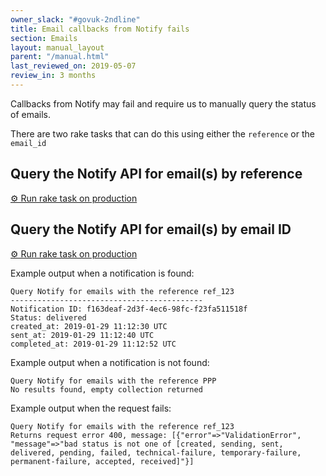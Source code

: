 ```yaml
---
owner_slack: "#govuk-2ndline"
title: Email callbacks from Notify fails
section: Emails
layout: manual_layout
parent: "/manual.html"
last_reviewed_on: 2019-05-07
review_in: 3 months
---
```


Callbacks from Notify may fail and require us to manually query the status of
emails.

There are two rake tasks that can do this using either the `reference` or the
`email_id`

## Query the Notify API for email(s) by reference

[⚙ Run rake task on production][reference]


## Query the Notify API for email(s) by email ID

[⚙ Run rake task on production][email_id]

Example output when a notification is found:

```
Query Notify for emails with the reference ref_123
-------------------------------------------
Notification ID: f163deaf-2d3f-4ec6-98fc-f23fa511518f
Status: delivered
created_at: 2019-01-29 11:12:30 UTC
sent_at: 2019-01-29 11:12:40 UTC
completed_at: 2019-01-29 11:12:52 UTC
```

Example output when a notification is not found:

```
Query Notify for emails with the reference PPP
No results found, empty collection returned
```

Example output when the request fails:

```
Query Notify for emails with the reference ref_123
Returns request error 400, message: [{"error"=>"ValidationError",
"message"=>"bad status is not one of [created, sending, sent,
delivered, pending, failed, technical-failure, temporary-failure,
permanent-failure, accepted, received]"}]
```


[reference]: https://deploy.publishing.service.gov.uk/job/run-rake-task/parambuild/?TARGET_APPLICATION=email-alert-api&MACHINE_CLASS=email_alert_api&RAKE_TASK=report:get_notifications_from_notify[reference]
[email_id]: https://deploy.publishing.service.gov.uk/job/run-rake-task/parambuild/?TARGET_APPLICATION=email-alert-api&MACHINE_CLASS=email_alert_api&RAKE_TASK=report:get_notifications_from_notify_by_email_id[id]
